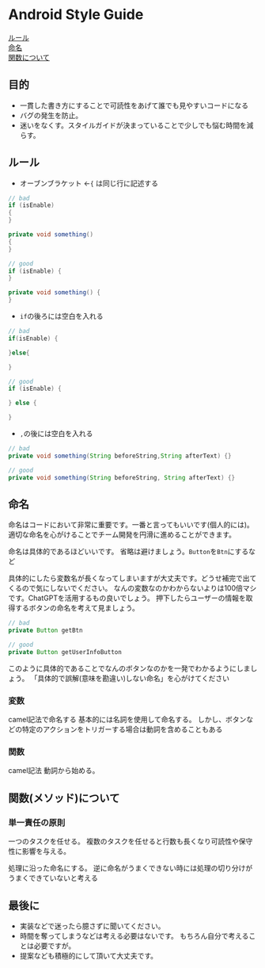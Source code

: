 # Android Style Guide
[ルール](#rule)<br/>
[命名](#name)<br/>
[関数について](#method)
## 目的
- 一貫した書き方にすることで可読性をあげて誰でも見やすいコードになる
- バグの発生を防止。
- 迷いをなくす。スタイルガイドが決まっていることで少しでも悩む時間を減らす。

## ルール
<a name="rule"></a>
- オーブンブラケット ←`{` は同じ行に記述する
 ```java
// bad
if (isEnable) 
{
}

private void something()
{
}

// good
if (isEnable) {
}

private void something() {
}
```
- `if`の後ろには空白を入れる 
```java
// bad
if(isEnable) {

}else{

}

// good
if (isEnable) {

} else {

}
```
- `,`の後には空白を入れる
```java
// bad
private void something(String beforeString,String afterText) {}

// good
private void something(String beforeString, String afterText) {}
```
## 命名
<a name="name"></a>
命名はコードにおいて非常に重要です。一番と言ってもいいです(個人的には)。<br>
適切な命名を心がけることでチーム開発を円滑に進めることができます。

命名は具体的であるほどいいです。
省略は避けましょう。`Button`を`Btn`にするなど

具体的にしたら変数名が長くなってしまいますが大丈夫です。どうせ補完で出てくるので気にしないでください。
なんの変数なのかわからないよりは100倍マシです。ChatGPTを活用するもの良いでしょう。
押下したらユーザーの情報を取得するボタンの命名を考えて見ましょう。
```java
// bad
private Button getBtn

// good
private Button getUserInfoButton
```
このように具体的であることでなんのボタンなのかを一発でわかるようにしましょう。
「具体的で誤解(意味を勘違い)しない命名」を心がけてください
### 変数
camel記法で命名する
基本的には名詞を使用して命名する。
しかし、ボタンなどの特定のアクションをトリガーする場合は動詞を含めることもある
### 関数
camel記法
動詞から始める。

## 関数(メソッド)について
<a name="method"></a>
### 単一責任の原則
一つのタスクを任せる。
複数のタスクを任せると行数も長くなり可読性や保守性に影響を与える。

処理に沿った命名にする。
逆に命名がうまくできない時には処理の切り分けがうまくできていないと考える
## 最後に
- 実装などで迷ったら臆さずに聞いてください。
- 時間を奪ってしまうなどは考える必要はないです。
もちろん自分で考えることは必要ですが。
- 提案なども積極的にして頂いて大丈夫です。
